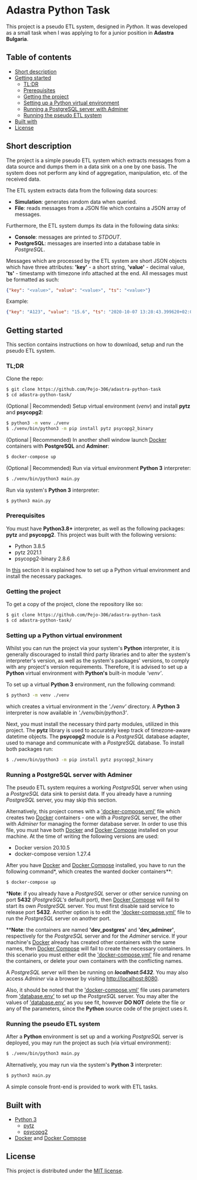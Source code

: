 # Adastra Python Task

This project is a pseudo ETL system, designed in *Python*. It was developed
as a small task when I was applying to for a junior position in **Adastra Bulgaria**.

## Table of contents

* [Short description](#short-description)
* [Getting started](#getting-started)
  - [TL;DR](#tldr)
  - [Prerequisites](#prerequisites)
  - [Getting the project](#getting-the-project)
  - [Setting up a Python virtual environment](#setting-up-a-python-virtual-environment)
  - [Running a PostgreSQL server with Adminer](#running-a-postgresql-server-with-adminer)
  - [Running the pseudo ETL system](#running-the-pseudo-etl-system)
* [Built with](#built-with)
* [License](#license)

## Short description

The project is a simple pseudo ETL system which extracts messages from a data source
and dumps them in a data sink on a one by one basis. The system does not perform any
kind of aggregation, manipulation, etc. of the received data.

The ETL system extracts data from the following data sources:
* **Simulation**: generates random data when queried.
* **File**: reads messages from a JSON file which contains a JSON array of messages.

Furthermore, the ETL system dumps its data in the following data sinks:
* **Console**: messages are printed to *STDOUT*.
* **PostgreSQL**: messages are inserted into a database table in *PostgreSQL*.

Messages which are processed by the ETL system are short JSON objects which have
three attributes: **'key'** - a short string, **'value'** - decimal value,
**'ts'** - timestamp with timezone info attached at the end. All messages must be 
formatted as such: 
```JSON
{"key": "<value>", "value": "<value>", "ts": "<value>"}
```
Example:
```JSON
{"key": "A123", "value": "15.6", "ts": "2020-10-07 13:28:43.399620+02:00"}
```

## Getting started

This section contains instructions on how to download, setup and run the pseudo ETL
system.

### TL;DR

Clone the repo:
```bash
$ git clone https://github.com/Pejo-306/adastra-python-task
$ cd adastra-python-task/
```

(Optional | Recommended) Setup virtual environment (*venv*) and install **pytz** and **psycopg2**:
```bash
$ python3 -m venv ./venv
$ ./venv/bin/python3 -m pip install pytz psycopg2_binary
```

(Optional | Recommended) In another shell window launch [Docker](https://www.docker.com/) containers 
with **PostgreSQL** and **Adminer**:
```bash
$ docker-compose up
```

(Optional | Recommended) Run via virtual environment **Python 3** interpreter:
```bash
$ ./venv/bin/python3 main.py
```

Run via system's **Python 3** interpreter:
```bash
$ python3 main.py
```

### Prerequisites

You must have **Python3.8+** interpreter, as well as the following packages: 
**pytz** and **psycopg2**. This project was built with the following versions:

* Python 3.8.5
* pytz 2021.1
* psycopg2-binary 2.8.6

In [this](#setting-up-a-python-virtual-environment) section it is explained how 
to set up a Python virtual environment and install the necessary packages.

### Getting the project

To get a copy of the project, clone the repository like so:
```bash
$ git clone https://github.com/Pejo-306/adastra-python-task
$ cd adastra-python-task/
```

### Setting up a Python virtual environment

Whilst you can run the project via your system's **Python** interpreter, it is
generally discouraged to install third party libraries and to alter the system's
interpreter's version, as well as the system's packages' versions, to comply with
any project's version requirements. Therefore, it is advised to set up a **Python**
virtual environment with **Python's** built-in module *'venv'*.

To set up a virtual **Python 3** environment, run the following command:
```bash
$ python3 -m venv ./venv
```
which creates a virtual environment in the *'./venv'* directory. A **Python 3**
interpreter is now available in *'./venv/bin/python3'*.

Next, you must install the necessary third party modules, utilized in this project.
The **pytz** library is used to accurately keep track of timezone-aware datetime
objects. The **psycopg2** module is a *PostgreSQL* database adapter, used to
manage and communicate with a *PostgreSQL* database. To install both packages run:
```bash
$ ./venv/bin/python3 -m pip install pytz psycopg2_binary
```

### Running a PostgreSQL server with Adminer

The pseudo ETL system requires a working *PostgreSQL* server when using a
*PostgreSQL* data sink to persist data. If you already have a running *PostgreSQL*
server, you may skip this section.

Alternatively, this project comes with a ['docker-compose.yml'](docker-compose.yml)
file which creates two [Docker](https://www.docker.com/) containers - one with a
*PostgreSQL* server, the other with *Adminer* for managing the former database server.
In order to use this file, you must have both [Docker](https://www.docker.com/) and
[Docker Compose](https://github.com/docker/compose) installed on your machine. At the
time of writing the following versions are used:

* Docker version 20.10.5
* docker-compose version 1.27.4

After you have [Docker](https://www.docker.com/) and 
[Docker Compose](https://github.com/docker/compose) installed, you have to run
the following command*, which creates the wanted docker containers**:

```bash
$ docker-compose up
```

*__Note__: if you already have a *PostgreSQL* server or other service running on port
**5432** (*PostgreSQL's* default port), then [Docker Compose](https://github.com/docker/compose) 
will fail to start its own *PostgreSQL* server. You must first disable said service
to release port **5432**. Another option is to edit the ['docker-compose.yml'](docker-compose.yml)
file to run the *PostgreSQL* server on another port.

**__Note__: the containers are named **'dev_postgres'** and **'dev_adminer'**, respectively
for the *PostgreSQL* server and for the *Adminer* service. If your machine's [Docker](https://www.docker.com/)
already has created other containers with the same names, then [Docker Compose](https://github.com/docker/compose)
will fail to create the necessary containers. In this scenario you must either edit
the ['docker-compose.yml'](docker-compose.yml) file and rename the containers, or
delete your own containers with the conflicting names.

A *PostgreSQL* server will then be running on ***localhost:5432***. You may also
access *Adminer* via a browser by visiting [http://localhost:8080](http://localhost:8080).

Also, it should be noted that the ['docker-compose.yml'](docker-compose.yml) file
uses parameters from ['database.env'](database.env) to set up the *PostgreSQL*
server. You may alter the values of ['database.env'](database.env) as you see
fit, however **DO NOT** delete the file or any of the parameters, since the 
**Python** source code of the project uses it.

### Running the pseudo ETL system

After a **Python** environment is set up and a working *PostgreSQL* server is 
deployed, you may run the project as such (via virtual environment):
```bash
$ ./venv/bin/python3 main.py
```

Alternatively, you may run via the system's **Python 3** interpreter:
```bash
$ python3 main.py
```

A simple console front-end is provided to work with ETL tasks.

## Built with

* [Python 3](https://www.python.org/)
  - [pytz](https://pypi.org/project/pytz/)
  - [psycopg2](https://pypi.org/project/psycopg2/)
* [Docker](https://www.docker.com/) and [Docker Compose](https://github.com/docker/compose)

## License

This project is distributed under the [MIT license](LICENSE).
